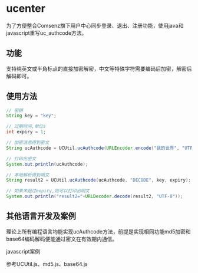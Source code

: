 # ucenter

为了方便整合Comsenz旗下用户中心同步登录、退出、注册功能，使用java和javascript重写uc_authcode方法。

## 功能
支持纯英文或半角标点的直接加密解密，中文等特殊字符需要编码后加密，解密后解码即可。

## 使用方法

```java
// 密钥
String key = "key";

// 过期时间,单位s
int expiry = 1;

// 加密消息得到密文
String ucAuthcode = UCUtil.ucAuthcode(URLEncoder.encode("我的世界", "UTF-8"), "ENCODE", key, expiry);

// 打印出密文
System.out.println(ucAuthcode);

// 本地解析得到明文
String result2 = UCUtil.ucAuthcode(ucAuthcode, "DECODE", key, expiry);

// 如果未超过expiry,则可以打印出明文
System.out.println("result2="+URLDecoder.decode(result2, "UTF-8"));
```

## 其他语言开发及案例
理论上所有编程语言均能实现ucAuthcode方法，前提是实现相同功能md5加密和base64编码解码便能通过密文在有效期内通信。

javascript案例

参考UCUtil.js、md5.js、base64.js





